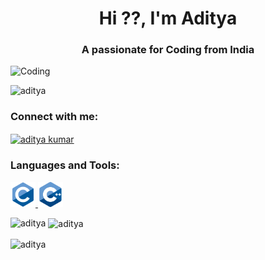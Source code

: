 <h1 align="center">Hi ??, I'm Aditya</h1>
<h3 align="center">A passionate for Coding from India</h3>
<img aling="right" src="https://raw.githubusercontent.com/gist/patevs/b007a0e98fb216438d4cbf559fac4166/raw/88f20c9d749d756be63f22b09f3c4ac570bc5101/programming.gif" width="400" alt="Coding">

<p align="left"> <img src="https://komarev.com/ghpvc/?username=aditya&label=Profile%20views&color=0e75b6&style=flat" alt="aditya" /> </p>

<h3 align="left">Connect with me:</h3>
<p align="left">
<a href="https://linkedin.com/in/aditya kumar" target="blank"><img align="center" src="https://raw.githubusercontent.com/rahuldkjain/github-profile-readme-generator/master/src/images/icons/Social/linked-in-alt.svg" alt="aditya kumar" height="30" width="40" /></a>
</p>

<h3 align="left">Languages and Tools:</h3>
<p align="left"> <a href="https://www.cprogramming.com/" target="_blank" rel="noreferrer"> <img src="https://raw.githubusercontent.com/devicons/devicon/master/icons/c/c-original.svg" alt="c" width="40" height="40"/> </a> <a href="https://www.w3schools.com/cpp/" target="_blank" rel="noreferrer"> <img src="https://raw.githubusercontent.com/devicons/devicon/master/icons/cplusplus/cplusplus-original.svg" alt="cplusplus" width="40" height="40"/> </a> </p>

<p><img align="left" src="https://github-readme-stats.vercel.app/api/top-langs?username=aditya&show_icons=true&locale=en&layout=compact" alt="aditya" /></p>

<p>&nbsp;<img align="center" src="https://github-readme-stats.vercel.app/api?username=aditya&show_icons=true&locale=en" alt="aditya" /></p>

<p><img align="center" src="https://github-readme-streak-stats.herokuapp.com/?user=aditya&" alt="aditya" /></p>
